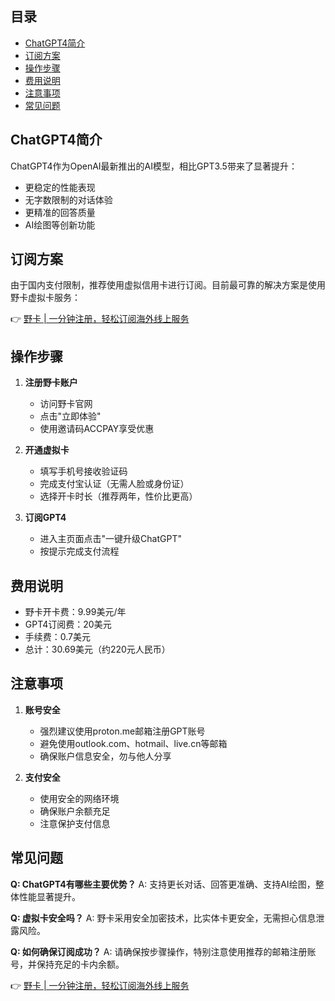 ## 目录

- [ChatGPT4简介](#chatgpt4简介)
- [订阅方案](#订阅方案)
- [操作步骤](#操作步骤)
- [费用说明](#费用说明)
- [注意事项](#注意事项)
- [常见问题](#常见问题)

## ChatGPT4简介

ChatGPT4作为OpenAI最新推出的AI模型，相比GPT3.5带来了显著提升：
- 更稳定的性能表现
- 无字数限制的对话体验
- 更精准的回答质量
- AI绘图等创新功能

## 订阅方案

由于国内支付限制，推荐使用虚拟信用卡进行订阅。目前最可靠的解决方案是使用野卡虚拟卡服务：

👉 [野卡 | 一分钟注册，轻松订阅海外线上服务](https://bit.ly/bewildcard)

## 操作步骤

1. **注册野卡账户**
   - 访问野卡官网
   - 点击"立即体验"
   - 使用邀请码ACCPAY享受优惠

2. **开通虚拟卡**
   - 填写手机号接收验证码
   - 完成支付宝认证（无需人脸或身份证）
   - 选择开卡时长（推荐两年，性价比更高）

3. **订阅GPT4**
   - 进入主页面点击"一键升级ChatGPT"
   - 按提示完成支付流程

## 费用说明

- 野卡开卡费：9.99美元/年
- GPT4订阅费：20美元
- 手续费：0.7美元
- 总计：30.69美元（约220元人民币）

## 注意事项

1. **账号安全**
   - 强烈建议使用proton.me邮箱注册GPT账号
   - 避免使用outlook.com、hotmail、live.cn等邮箱
   - 确保账户信息安全，勿与他人分享

2. **支付安全**
   - 使用安全的网络环境
   - 确保账户余额充足
   - 注意保护支付信息

## 常见问题

**Q: ChatGPT4有哪些主要优势？**
A: 支持更长对话、回答更准确、支持AI绘图，整体性能显著提升。

**Q: 虚拟卡安全吗？**
A: 野卡采用安全加密技术，比实体卡更安全，无需担心信息泄露风险。

**Q: 如何确保订阅成功？**
A: 请确保按步骤操作，特别注意使用推荐的邮箱注册账号，并保持充足的卡内余额。

👉 [野卡 | 一分钟注册，轻松订阅海外线上服务](https://bit.ly/bewildcard)
